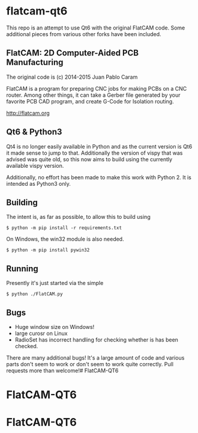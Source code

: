 # flatcam-qt6

This repo is an attempt to use Qt6 with the original FlatCAM code. Some additional pieces from various
other forks have been included.


## FlatCAM: 2D Computer-Aided PCB Manufacturing

The original code is (c) 2014-2015 Juan Pablo Caram

FlatCAM is a program for preparing CNC jobs for making PCBs on a CNC router.
Among other things, it can take a Gerber file generated by your favorite PCB
CAD program, and create G-Code for Isolation routing.

http://flatcam.org

## Qt6 & Python3

Qt4 is no longer easily available in Python and as the current version is Qt6 it made sense to jump to that. Additionally the version of vispy that was advised was quite old, so this now aims to build using the currently available vispy version.

Additionally, no effort has been made to make this work with Python 2. It is intended as Python3 only.

## Building

The intent is, as far as possible, to allow this to build using

```shell
$ python -m pip install -r requirements.txt

```

On Windows, the win32 module is also needed.

```shell
$ python -m pip install pywin32
```

## Running

Presently it's just started via the simple

```shell
$ python ./FlatCAM.py
```

## Bugs

- Huge window size on Windows!
- large curosr on Linux
- RadioSet has incorrect handling for checking whether is has been checked.


There are many additional bugs! It's a large amount of code and various parts don't seem to work or don't seem to work quite correctly. Pull requests more than welcome!# FlatCAM-QT6
# FlatCAM-QT6
# FlatCAM-QT6
